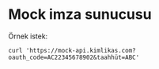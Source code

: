 # Mock imza sunucusu

Örnek istek:
``` shell
curl 'https://mock-api.kimlikas.com?oauth_code=AC22345678902&taahhüt=ABC'
```
